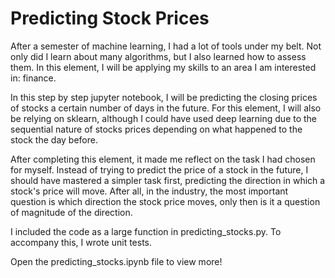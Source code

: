 # Predicting Stock Prices

After a semester of machine learning, I had a lot of tools under my belt. Not only did I learn about many algorithms, but I also learned how to assess them. In this element, I will be applying my skills to an area I am interested in: finance. 

In this step by step jupyter notebook, I will be predicting the closing prices of stocks a certain number of days in the future. For this element, I will also be relying on sklearn, although I could have used deep learning due to the sequential nature of stocks prices depending on what happened to the stock the day before. 

After completing this element, it made me reflect on the task I had chosen for myself. Instead of trying to predict the price of a stock in the future, I should have mastered a simpler task first, predicting the direction in which a stock's price will move. After all, in the industry, the most important question is which direction the stock price moves, only then is it a question of magnitude of the direction. 

I included the code as a large function in predicting_stocks.py. To accompany this, I wrote unit tests. 

Open the predicting_stocks.ipynb file to view more!
